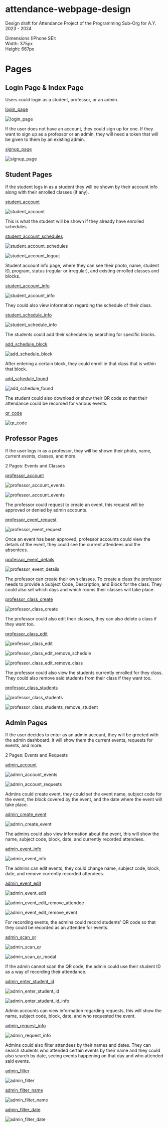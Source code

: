 # attendance-webpage-design

Design draft for Attendance Project of the Programming Sub-Org for A.Y. 2023 - 2024

Dimensions (IPhone SE):
<br>Width: 375px
<br>Height: 667px

# Pages

## Login Page & Index Page

Users could login as a student, professor, or an admin.

[login_page](login_page.html)

![login_page](<screenshot_photos/127.0.0.1_5500_login_page.html(iPhone%20SE).png>)

If the user does not have an account, they could sign up for one. If they want
to sign up as a professor or an admin, they will need a token that will be
given to them by an existing admin.

[signup_page](signup_page.html)

![signup_page](<screenshot_photos/127.0.0.1_5500_signup_page.html(iPhone%20SE).png>)

## Student Pages

If the student logs in as a student they will be shown by their account info
along with their enrolled classes (if any).

[student_account](student/student_account.html)

![student_account](<screenshot_photos/127.0.0.1_5500_student_student_account.html(iPhone%20SE).png>)

This is what the student will be shown if they already have enrolled schedules.

[student_account_schedules](student/student_account_schedules.html)

![student_account_schedules](<screenshot_photos/127.0.0.1_5500_student_student_account_schedules.html(iPhone%20SE).png>)

![student_account_logout](<screenshot_photos/127.0.0.1_5500_student_student_account.html(iPhone%20SE)%20(logout%20modal).png>)

Student account info page, where they can see their photo, name, student ID,
program, status (regular or irregular), and existing enrolled classes and
blocks.

[student_account_info](student/student_account_info.html)

![student_account_info](<screenshot_photos/127.0.0.1_5500_student_student_account_info.html(iPhone%20SE).png>)

They could also view information regarding the schedule of their class.

[student_schedule_info](student/student_schedule_info.html)

![student_schedule_info](<screenshot_photos/127.0.0.1_5500_student_student_schedule_info.html(iPhone%20SE).png>)

The students could add their schedules by searching for specific blocks.

[add_schedule_block](student/add_schedule_block.html)

![add_schedule_block](<screenshot_photos/127.0.0.1_5500_student_add_schedule_block.html(iPhone%20SE).png>)

After entering a certain block, they could enroll in that class that is within
that block.

[add_schedule_found](student/add_schedule_found.html)

![add_schedule_found](<screenshot_photos/127.0.0.1_5500_student_add_schedule_found.html(iPhone%20SE).png>)

The student could also download or show their QR code so that their attendance
could be recorded for various events.

[qr_code](student/student_qr.html)

![qr_code](<screenshot_photos/127.0.0.1_5500_student_student_qr.html(iPhone%20SE).png>)

## Professor Pages

If the user logs in as a professor, they will be shown their photo, name,
current events, classes, and more.

2 Pages: Events and Classes

[professor_account](professor/professor_account.html)

![professor_account_events](<screenshot_photos/127.0.0.1_5500_professor_professor_account.html(iPhone%20SE).png>)

![professor_account_events](<screenshot_photos/127.0.0.1_5500_professor_professor_account.html(iPhone%20SE)%20(classes).png>)

The professor could request to create an event, this request will be approved
or denied by admin accounts.

[professor_event_request](professor/professor_event_request.html)

![professor_event_request](<screenshot_photos/127.0.0.1_5500_professor_professor_event_request.html(iPhone%20SE).png>)

Once an event has been approved, professor accounts could view the details of
the event, they could see the current attendees and the absentees.

[professor_event_details](professor/professor_event_details.html)

![professor_event_details](<screenshot_photos/127.0.0.1_5500_professor_professor_event_details.html(iPhone%20SE).png>)

The professor can create their own classes. To create a class the professor
needs to provide a Subject Code, Description, and Block for the class. They
could also set which days and which rooms their classes will take place.

[professor_class_create](professor/professor_class_create.html)

![professor_class_create](<screenshot_photos/127.0.0.1_5500_professor_professor_class_create.html(iPhone%20SE).png>)

The professor could also edit their classes, they can also delete a class if
they want too.

[professor_class_edit](professor/professor_class_edit.html)

![professor_class_edit](<screenshot_photos/127.0.0.1_5500_professor_professor_class_edit.html(iPhone%20SE).png>)

![professor_class_edit_remove_schedule](<screenshot_photos/127.0.0.1_5500_professor_professor_class_edit.html(iPhone%20SE)%20(remove%20schedule%20modal).png>)

![professor_class_edit_remove_class](<screenshot_photos/127.0.0.1_5500_professor_professor_class_edit.html(iPhone%20SE)%20(remove%20class%20modal).png>)

The professor could also view the students currently enrolled for they class.
They could also remove said students from their class if they want too.

[professor_class_students](professor/professor_class_students.html)

![professor_class_students](<screenshot_photos/127.0.0.1_5500_professor_professor_class_students.html(iPhone%20SE).png>)

![professor_class_students_remove_student](<screenshot_photos/127.0.0.1_5500_professor_professor_class_students.html(iPhone%20SE)%20(remove%20student%20modal).png>)

## Admin Pages

If the user decides to enter as an admin account, they will be greeted with the
admin dashboard. It will show them the current events, requests for events, and
more.

2 Pages: Events and Requests

[admin_account](admin/admin_account.html)

![admin_account_events](<screenshot_photos/127.0.0.1_5500_admin_admin_account.html(iPhone%20SE).png>)

![admin_account_requests](<screenshot_photos/127.0.0.1_5500_admin_admin_account.html(iPhone%20SE)%20(requests).png>)

Admins could create event, they could set the event name, subject code for the
event, the block covered by the event, and the date where the event will take
place.

[admin_create_event](admin/admin_event_create.html)

![admin_create_event](<screenshot_photos/127.0.0.1_5500_admin_admin_event_create.html(iPhone%20SE).png>)

The admins could also view information about the event, this will show the
name, subject code, block, date, and currently recorded attendees.

[admin_event_info](admin/admin_event_info.html)

![admin_event_info](<screenshot_photos/127.0.0.1_5500_admin_admin_event_info.html(iPhone%20SE).png>)

The admins can edit events, they could change name, subject code, block, date,
and remove currently recorded attendees.

[admin_event_edit](admin/admin_event_edit.html)

![admin_event_edit](<screenshot_photos/127.0.0.1_5500_admin_admin_event_edit.html(iPhone%20SE).png>)

![admin_event_edit_remove_attendee](<screenshot_photos/127.0.0.1_5500_admin_admin_event_edit.html(iPhone%20SE)%20(remove%20attendee%20modal).png>)

![admin_event_edit_remove_event](<screenshot_photos/127.0.0.1_5500_admin_admin_event_edit.html(iPhone%20SE)%20(delete%20event%20modal).png>)

For recording events, the admins could record students' QR code so that they
could be recorded as an attendee for events.

[admin_scan_qr](admin/admin_scan_qr.html)

![admin_scan_qr](<screenshot_photos/127.0.0.1_5500_admin_admin_scan_qr.html(iPhone%20SE).png>)

![admin_scan_qr_modal](<screenshot_photos/127.0.0.1_5500_admin_admin_scan_qr.html(iPhone%20SE)%20(qr%20scan%20modal).png>)

If the admin cannot scan the QR code, the admin could use their student ID as a
way of recording their attendance.

[admin_enter_student_id](admin/admin_enter_student_id.html)

![admin_enter_student_id](<screenshot_photos/127.0.0.1_5500_admin_admin_enter_student_id.html(iPhone%20SE).png>)

![admin_enter_student_id_info](<screenshot_photos/127.0.0.1_5500_admin_admin_enter_student_id.html(iPhone%20SE)%20(student%20info%20modal).png>)

Admin accounts can view information regarding requests, this will show the
name, subject code, block, date, and who requested the event.

[admin_request_info](admin/admin_request_info.html)

![admin_request_info](<screenshot_photos/127.0.0.1_5500_admin_admin_request_info.html(iPhone%20SE).png>)

Admins could also filter attendees by their names and dates. They can search
students who attended certain events by their name and they could also search
by date, seeing events happening on that day and who attended said events.

[admin_filter](admin/admin_filter.html)

![admin_filter](<screenshot_photos/127.0.0.1_5500_admin_admin_filter.html(iPhone%20SE).png>)

[admin_filter_name](admin/admin_filter_name.html)

![admin_filter_name](<screenshot_photos/127.0.0.1_5500_admin_admin_filter_name.html(iPhone%20SE).png>)

[admin_filter_date](admin/admin_filter_date.html)

![admin_filter_date](<screenshot_photos/127.0.0.1_5500_admin_admin_filter_date.html(iPhone%20SE).png>)
